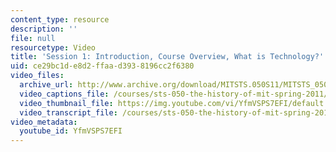 ```yaml
---
content_type: resource
description: ''
file: null
resourcetype: Video
title: 'Session 1: Introduction, Course Overview, What is Technology?'
uid: ce29bc1d-e8d2-ffaa-d393-8196cc2f6380
video_files:
  archive_url: http://www.archive.org/download/MITSTS.050S11/MITSTS_050S11lec01_300k.mp4
  video_captions_file: /courses/sts-050-the-history-of-mit-spring-2011/9abda1e084c756a6829be044771469ef_YfmVSPS7EFI.vtt
  video_thumbnail_file: https://img.youtube.com/vi/YfmVSPS7EFI/default.jpg
  video_transcript_file: /courses/sts-050-the-history-of-mit-spring-2011/db3063902542383643ab6252bad03dd4_YfmVSPS7EFI.pdf
video_metadata:
  youtube_id: YfmVSPS7EFI
---
```

